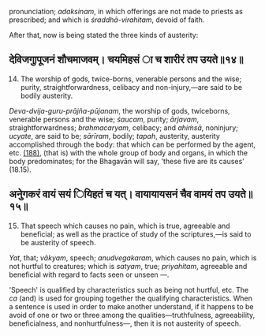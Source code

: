 pronunciation; *adaksinam*, in which offerings are not made to priests as prescribed; and which is *śraddhā-virahitam*, devoid of faith.

After that, now is being stated the three kinds of austerity:

## देविजगुापूजनं शौचमाजवम्। चयमिहसं ा च शारीरं तप उयते॥१४॥

14. The worship of gods, twice-borns, venerable persons and the wise; purity, straightforwardness, celibacy and non-injury,—are said to be bodily austerity.

*Deva-dvija-guru-prājña-pūjanam*, the worship of gods, twiceborns, venerable persons and the wise; *śaucam*, purity; *ārjavam*, straightforwardness; *brahmacaryam*, celibacy; and *ahiṁsā*, noninjury; *ucyate*, are said to be; *sārīram*, bodily; *tapah*, austerity, austerity accomplished through the body: that which can be performed by the agent, etc. [\(188\)](#page--1-0), (that is) with the whole group of body and organs, in which the body predominates; for the Bhagavān will say, 'these five are its causes' (18.15).

## अनुेगकरं वायं सयं ियिहतं च यत्। वायायायसनं चैव वामयं तप उयते॥१५॥

15. That speech which causes no pain, which is true, agreeable and beneficial; as well as the practice of study of the scriptures,—is said to be austerity of speech.

*Yat*, that; *vākyam*, speech; *anudvegakaram*, which causes no pain, which is not hurtful to creatures; which is *satyam*, true; *priyahitam*, agreeable and beneficial with regard to facts seen or unseen —.

'Speech' is qualified by characteristics such as being not hurtful, etc. The *ca* (and) is used for grouping together the qualifying characteristics. When a sentence is used in order to make another understand, if it happens to be avoid of one or two or three among the qualities—truthfulness, agreeability, beneficialness, and nonhurtfulness—, then it is not austerity of speech.
